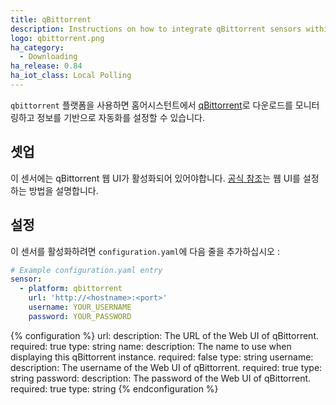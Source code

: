 ```yaml
---
title: qBittorrent
description: Instructions on how to integrate qBittorrent sensors within Home Assistant.
logo: qbittorrent.png
ha_category:
  - Downloading
ha_release: 0.84
ha_iot_class: Local Polling
---
```


`qbittorrent` 플랫폼을 사용하면 홈어시스턴트에서 [qBittorrent](https://www.qbittorrent.org/)로 다운로드를 모니터링하고 정보를 기반으로 자동화를 설정할 수 있습니다.

## 셋업

이 센서에는 qBittorrent 웹 UI가 활성화되어 있어야합니다. [공식 참조](https://github.com/qbittorrent/qBittorrent/wiki#webui-related)는 웹 UI를 설정하는 방법을 설명합니다.

## 설정

이 센서를 활성화하려면 `configuration.yaml`에 다음 줄을 추가하십시오 :

```yaml
# Example configuration.yaml entry
sensor:
  - platform: qbittorrent
    url: 'http://<hostname>:<port>'
    username: YOUR_USERNAME
    password: YOUR_PASSWORD
```

{% configuration %}
url:
  description: The URL of the Web UI of qBittorrent.
  required: true
  type: string
name:
  description: The name to use when displaying this qBittorrent instance.
  required: false
  type: string
username:
  description: The username of the Web UI of qBittorrent.
  required: true
  type: string
password:
  description: The password of the Web UI of qBittorrent.
  required: true
  type: string
{% endconfiguration %}

